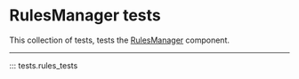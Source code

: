 # RulesManager tests

This collection of tests, tests the
[RulesManager](../../Architecture/RulesManager.md) component.

----

::: tests.rules_tests

